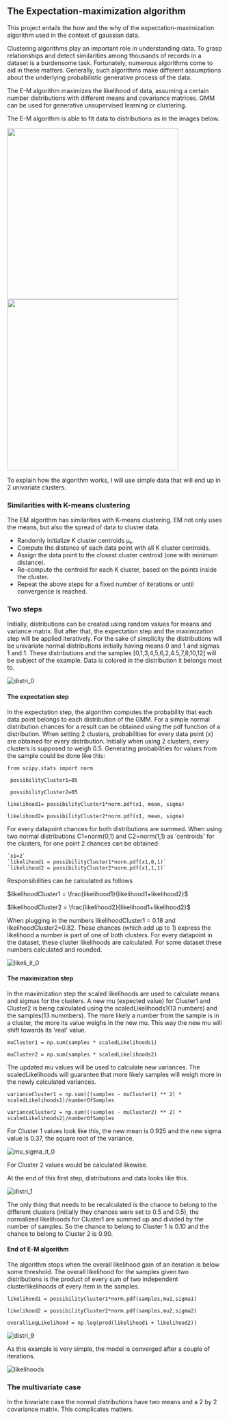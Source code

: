 ## The Expectation-maximization algorithm

This project entails the how and the why of the expectation-maximization algorithm used in the context of gaussian data. 

Clustering algorithms play an important role in understanding data. To grasp relationships and detect similarities among thousands of records in a dataset is a burdensome task. Fortunately, numerous algorithms come to aid in these matters. Generally, such algorithms make different assumptions about the underlying probabilistic generative process of the data.

The E-M algorithm maximizes the likelihood of data, assuming a certain number distributions with different means and covariance matrices. GMM can be used for generative unsupervised learning or clustering. 

The E-M algorithm is able to fit data to distributions as in the images below.

<img src="https://github.com/user-attachments/assets/3010d96f-9ee0-4398-9ebb-26a3d68ed8de" width="400" >

<img src="https://github.com/user-attachments/assets/9e977c85-7298-4b2c-9d18-c6e4433eba92" width="400" >

To explain how the algorithm works, I will use simple data that will end up in 2 univariate clusters.

### Similarities with  K-means clustering

The EM algorithm has similarities with K-means clustering. EM not only uses the means, but also the spread of data to cluster data.
* Randomly initialize K cluster centroids μₖ.
* Compute the distance of each data point with all K cluster centroids.
* Assign the data point to the closest cluster centroid (one with minimum distance).
* Re-compute the centroid for each K cluster, based on the points inside the cluster.
* Repeat the above steps for a fixed number of iterations or until convergence is reached.

### Two steps
Initially, distributions can be created using random values for means and variance matrix. But after that, the expectation step and the maximization step will be applied iteratively. For the sake of simplicity the distributions will be univariate normal distributions initially having means 0 and 1 and sigmas 1 and 1. These distributions and the samples [0,1,3,4,5,6,2,4.5,7,8,10,12] will be subject of the example. Data is colored in the distribution it belongs most to.

![distri_0](https://github.com/user-attachments/assets/3cd2f931-4070-4606-9b51-35cdaef824e0)


#### The expectation step
In the expectation step, the algorithm computes the probability that each data point belongs to each distribution of the GMM.
For a simple normal distribution chances for a result can be obtained using the pdf function of a distribution. When setting 2 clusters, probabilities for every data point (x) are obtained for every distribution. Initially when using 2 clusters, every clusters is supposed to weigh 0.5. Generating probabilities for values from the sample could be done like this:

  `from scipy.stats import norm`

  ` possibilityCluster1=05`

  ` possibilityCluster2=05`
  
  `likelihood1= possibilityCluster1*norm.pdf(x1, mean, sigma)`
  
  `likelihood2= possibilityCluster2*norm.pdf(x1, mean, sigma)`

For every datapoint chances for both distributions are summed.
When using two normal distributions C1=norm(0,1) and C2=norm(1,1) as 'centroids' for the clusters, for one point 2 chances can be obtained:

    `x1=2`
    `likelihood1 = possibilityCluster1*norm.pdf(x1,0,1)`
    `likelihood2 = possibilityCluster2*norm.pdf(x1,1,1)`

Responsibilities can be calculated as follows

$likelihoodCluster1 = \frac{likelihood1}{likelihood1+likelihood2}$

$likelihoodCluster2 = \frac{likelihood2}{likelihood1+likelihood2}$

When plugging in the numbers likelihoodCluster1 = 0.18 and likelihoodCluster2=0.82. These chances (which add up to 1) express the likelihood a number is part of one of both clusters. For every datapoint in the dataset, these cluster likelihoods are calculated. For some dataset these numbers calculated and rounded.

![likeli_it_0](https://github.com/user-attachments/assets/8c43dea1-ddf1-43c7-914d-a0cbaf3fd438)

#### The maximization step

In the maximization step the scaled likelihoods are used to calculate means and sigmas for the clusters. A new mu (expected value) for Cluster1 and Cluster2 is being calculated using the scaledLikelihoods1(13 numbers) and the samples(13 nummbers). The more likely a number from the sample is in a cluster, the more its value weighs in the new mu. This way the new mu will shift towards its 'real' value. 

`muCluster1 = np.sum(samples * scaledLikelihoods1)`

`muCluster2 = np.sum(samples * scaledLikelihoods2)`

The updated mu values will be used to calculate new variances. The scaledLikelihoods will guarantee that more likely samples will weigh more in the newly calculated variances.

`varianceCluster1 = np.sum(((samples - muCluster1) ** 2) * scaledLikelihoods1)/numberOfSamples`

`varianceCluster2 = np.sum(((samples - muCluster2) ** 2) * scaledLikelihoods2)/numberOfSamples`

For Cluster 1 values look like this, the new mean is 0.925 and the new sigma value is 0.37, the square root of the variance.

![mu_sigma_it_0](https://github.com/user-attachments/assets/137557ad-64dd-49c9-a0cc-08dd849fcaf9)

For Cluster 2 values would be calculated likewise.

At the end of this first step, distributions and data looks like this.

![distri_1](https://github.com/user-attachments/assets/bd625f77-19a5-49ae-bb09-4f663d09ebb5)

The only thing that needs to be recalculated is the chance to belong to the different clusters (initially they chances were set to 0.5 and 0.5), the normalized likelihoods for Cluster1 are summed up and divided by the number of samples. So the chance to belong to Cluster 1 is 0.10 and the chance to belong to Cluster 2 is 0.90.

#### End of E-M algorithm

The algorithm stops when the overall likelihood gain of an iteration  is below some threshold.
The overall likelihood for the samples given two distributions is the product of every sum of two independent clusterlikelihoods of every item in the samples.

  `likelihood1 = possibilityCluster1*norm.pdf(samples,mu1,sigma1)`
  
  `likelihood2 = possibilityCluster2*norm.pdf(samples,mu2,sigma2)`
  
  `overallLogLikelihood = np.log(prod(likelihood1 + likelihood2))`

![distri_9](https://github.com/user-attachments/assets/67927e67-4a5d-48df-a07e-e25041335551)

As this example is very simple, the model is converged after a couple of iterations.

![likelihoods](https://github.com/user-attachments/assets/9b506b53-328e-4211-910a-fbd10c12acb2)


### The multivariate case

In the bivariate case the normal distributions have two means and a 2 by 2 covariance matrix. This complicates matters.

